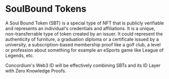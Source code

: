 # SoulBound Tokens

A Soul Bound Token (SBT) is a special type of NFT that is publicly verifiable and represents an individual's credentials and affiliations. It is a unique, non-transferrable type of token created by an issuer. It could represent the authenticity of furniture, a graduation diploma or a certificate issued by a university, a subscription-based membership proof like a golf club, a level or profession about something for example an eSports game like League of Legends, etc.

Concordium's Web3 ID will be effectively combining SBTs and its ID Layer with Zero Knowledge Proofs.&#x20;
